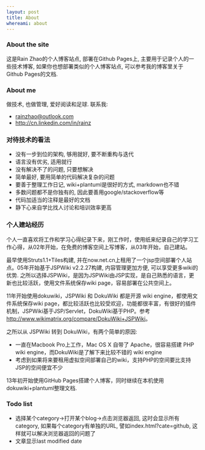 ```yaml
---
layout: post
title: About
whereami: about
---
```


### About the site

这是Rain Zhao的个人博客站点, 部署在Github Pages上, 主要用于记录个人的一些技术博客, 如果你也想部署类似的个人博客站点, 可以参考我的博客里关于Github Pages的文档.

### About me

做技术, 也做管理, 爱好阅读和足球. 联系我:

* <i class="fa fa-envelope"></i> [rainzhao@outlook.com](mailto:rainzhao@outlook.com)
* <i class="fa fa-linkedin"></i> <http://cn.linkedin.com/in/rainz>

### 对待技术的看法

* 没有一步到位的架构, 够用就好, 要不断重构与迭代
* 语言没有优劣, 适用就行
* 没有解决不了的问题, 只要想解决
* 简单最好, 要用简单的代码解决复杂的问题
* 要善于整理工作日记, wiki+plantuml是很好的方式, markdown也不错
* 多数问题都不是你独有的, 因此要善用google/stackoverflow等
* 代码加适当的注释是最好的文档
* 静下心来自学比找人讨论和培训效率更高

### 个人建站经历

个人一直喜欢将工作和学习心得纪录下来，刚工作时，使用纸来纪录自己的学习工作心得，从02年开始，在免费的博客空间上写博客，从03年开始，自己建站。

最早使用Struts1.1+Tiles构建, 并在now.net.cn上租用了一个jsp空间部署个人站点。05年开始基于JSPWiki v2.2.27构建, 内容管理更加方便, 可以享受更多wiki的优势. 之所以选择JSPWiki，是因为JSPWiki由JSP实现，是自己熟悉的语言，更新也比较活跃，使用文件系统保存wiki page，容易部署在公共空间上。

11年开始使用dokuwiki，JSPWiki 和 DokuWiki 都是开源 wiki engine，都使用文件系统保存wiki page，都比较活跃也比较受欢迎，功能都很丰富，有很好的插件机制，JSPWiki基于JSP/Servlet，DokuWiki基于PHP。参考 <http://www.wikimatrix.org/compare/DokuWiki+JSPWiki>。

之所以从 JSPWiki 转到 DokuWiki，有两个简单的原因:

* 一直在Macbook Pro上工作，Mac OS X 自带了 Apache，很容易搭建 PHP wiki engine，而DokuWiki是了解下来比较不错的 wiki engine
* 考虑到如果将来要租用虚拟空间部署自己的wiki，支持PHP的空间要比支持JSP的空间便宜不少

13年初开始使用GitHub Pages搭建个人博客，同时继续在本机使用dokuwiki+plantuml整理文档.

### Todo list

* 选择某个category->打开某个blog->点击浏览器返回, 这时会显示所有category, 如果每个category有单独的URL, 譬如index.html?cate=github, 这样就可以解决浏览器返回的问题了
* 文章显示last modified date
